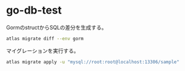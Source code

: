 # go-db-test

GormのstructからSQLの差分を生成する。

```sh
atlas migrate diff --env gorm
```

マイグレーションを実行する。

```sh
atlas migrate apply -u "mysql://root:root@localhost:13306/sample"
```
